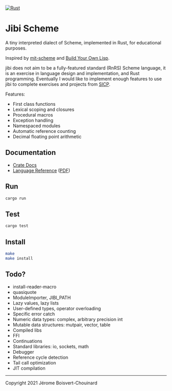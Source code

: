 [![Rust](https://github.com/jbchouinard/jblisp2/actions/workflows/rust.yml/badge.svg)](https://github.com/jbchouinard/jblisp2/actions/workflows/rust.yml)
# Jibi Scheme

A tiny interpreted dialect of Scheme, implemented in Rust, for educational purposes.

Inspired by [mit-scheme](https://www.gnu.org/software/mit-scheme/) and
[Build Your Own Lisp](http://www.buildyourownlisp.com/).

jibi does not aim to be a fully-featured standard (RnRS) Scheme language,
it is an exercise in language design and implementation, and Rust programming.
Eventually I would like to implement enough features to use jibi to complete
exercises and projects from [SICP](https://mitpress.mit.edu/sites/default/files/sicp/index.html).

Features:
- First class functions
- Lexical scoping and closures
- Procedural macros
- Exception handling
- Namespaced modules
- Automatic reference counting
- Decimal floating point arithmetic

## Documentation
- [Crate Docs](https://jbchouinard.github.io/jibi/crate/jibi/index.html)
- [Language Reference](https://jbchouinard.github.io/jibi/index.html)
  ([PDF](https://jbchouinard.github.io/jibi/Jibi%20Scheme%20Manual.pdf))

## Run
```bash
cargo run
```

## Test
```bash
cargo test
```

## Install
```bash
make
make install
```

## Todo?
- install-reader-macro
- quasiquote
- ModuleImporter, JIBI_PATH
- Lazy values, lazy lists
- User-defined types, operator overloading
- Specific error catch
- Numeric data types: complex, arbitrary precision int
- Mutable data structures: mutpair, vector, table
- Compiled libs
- FFI
- Continuations
- Standard libraries: io, sockets, math
- Debugger
- Reference cycle detection
- Tail call optimization
- JIT compilation

---

Copyright 2021 Jérome Boisvert-Chouinard
